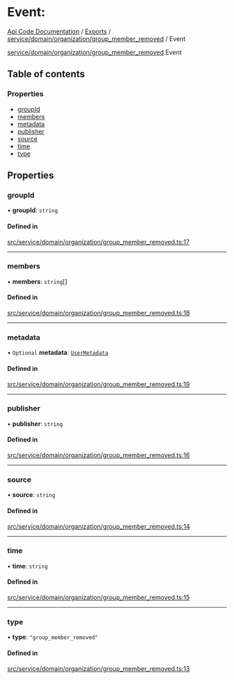 # Event: 
 
[Api Code Documentation](../README.md) / [Exports](../modules.md) / [service/domain/organization/group\_member\_removed](../modules/service_domain_organization_group_member_removed.md) / Event

[service/domain/organization/group\_member\_removed](../modules/service_domain_organization_group_member_removed.md).Event

## Table of contents

### Properties

- [groupId](service_domain_organization_group_member_removed.Event.md#groupid)
- [members](service_domain_organization_group_member_removed.Event.md#members)
- [metadata](service_domain_organization_group_member_removed.Event.md#metadata)
- [publisher](service_domain_organization_group_member_removed.Event.md#publisher)
- [source](service_domain_organization_group_member_removed.Event.md#source)
- [time](service_domain_organization_group_member_removed.Event.md#time)
- [type](service_domain_organization_group_member_removed.Event.md#type)

## Properties

### groupId

• **groupId**: `string`

#### Defined in

[src/service/domain/organization/group_member_removed.ts:17](https://github.com/openkfw/TruBudget/blob/3cf6626/api/src/service/domain/organization/group_member_removed.ts#L17)

___

### members

• **members**: `string`[]

#### Defined in

[src/service/domain/organization/group_member_removed.ts:18](https://github.com/openkfw/TruBudget/blob/3cf6626/api/src/service/domain/organization/group_member_removed.ts#L18)

___

### metadata

• `Optional` **metadata**: [`UserMetadata`](../modules/service_domain_metadata.md#usermetadata)

#### Defined in

[src/service/domain/organization/group_member_removed.ts:19](https://github.com/openkfw/TruBudget/blob/3cf6626/api/src/service/domain/organization/group_member_removed.ts#L19)

___

### publisher

• **publisher**: `string`

#### Defined in

[src/service/domain/organization/group_member_removed.ts:16](https://github.com/openkfw/TruBudget/blob/3cf6626/api/src/service/domain/organization/group_member_removed.ts#L16)

___

### source

• **source**: `string`

#### Defined in

[src/service/domain/organization/group_member_removed.ts:14](https://github.com/openkfw/TruBudget/blob/3cf6626/api/src/service/domain/organization/group_member_removed.ts#L14)

___

### time

• **time**: `string`

#### Defined in

[src/service/domain/organization/group_member_removed.ts:15](https://github.com/openkfw/TruBudget/blob/3cf6626/api/src/service/domain/organization/group_member_removed.ts#L15)

___

### type

• **type**: ``"group_member_removed"``

#### Defined in

[src/service/domain/organization/group_member_removed.ts:13](https://github.com/openkfw/TruBudget/blob/3cf6626/api/src/service/domain/organization/group_member_removed.ts#L13)
